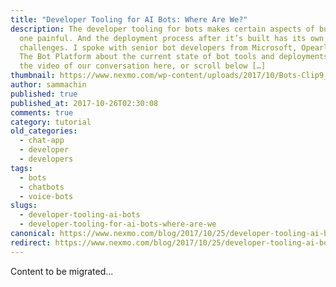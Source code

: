 ```yaml
---
title: "Developer Tooling for AI Bots: Where Are We?"
description: The developer tooling for bots makes certain aspects of building
  one painful. And the deployment process after it’s built has its own
  challenges. I spoke with senior bot developers from Microsoft, Opearlo, and
  The Bot Platform about the current state of bot tools and deployments. Watch
  the video of our conversation here, or scroll below […]
thumbnail: https://www.nexmo.com/wp-content/uploads/2017/10/Bots-Clip9_800x300.jpg
author: sammachin
published: true
published_at: 2017-10-26T02:30:08
comments: true
category: tutorial
old_categories:
  - chat-app
  - developer
  - developers
tags:
  - bots
  - chatbots
  - voice-bots
slugs:
  - developer-tooling-ai-bots
  - developer-tooling-for-ai-bots-where-are-we
canonical: https://www.nexmo.com/blog/2017/10/25/developer-tooling-ai-bots
redirect: https://www.nexmo.com/blog/2017/10/25/developer-tooling-ai-bots
---
```

Content to be migrated...